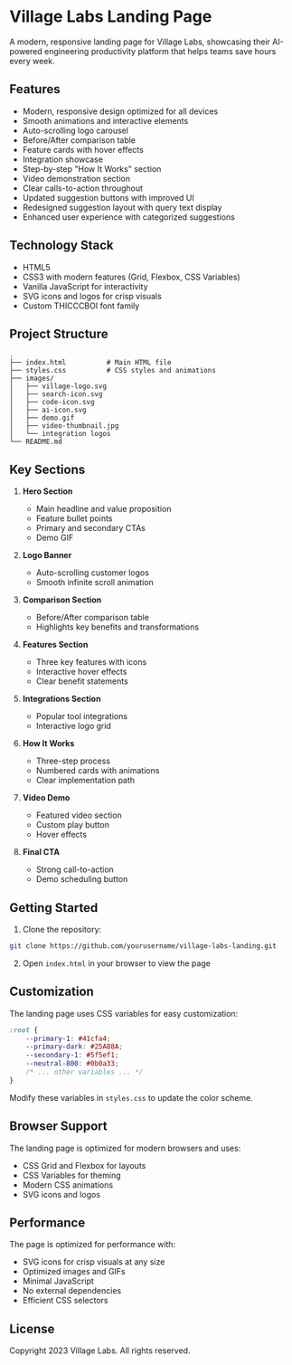 # Village Labs Landing Page

A modern, responsive landing page for Village Labs, showcasing their AI-powered engineering productivity platform that helps teams save hours every week.

## Features

- Modern, responsive design optimized for all devices
- Smooth animations and interactive elements
- Auto-scrolling logo carousel
- Before/After comparison table
- Feature cards with hover effects
- Integration showcase
- Step-by-step "How It Works" section
- Video demonstration section
- Clear calls-to-action throughout
- Updated suggestion buttons with improved UI
- Redesigned suggestion layout with query text display
- Enhanced user experience with categorized suggestions

## Technology Stack

- HTML5
- CSS3 with modern features (Grid, Flexbox, CSS Variables)
- Vanilla JavaScript for interactivity
- SVG icons and logos for crisp visuals
- Custom THICCCBOI font family

## Project Structure

```
.
├── index.html          # Main HTML file
├── styles.css          # CSS styles and animations
├── images/            
│   ├── village-logo.svg
│   ├── search-icon.svg
│   ├── code-icon.svg
│   ├── ai-icon.svg
│   ├── demo.gif
│   ├── video-thumbnail.jpg
│   └── integration logos
└── README.md
```

## Key Sections

1. **Hero Section**
   - Main headline and value proposition
   - Feature bullet points
   - Primary and secondary CTAs
   - Demo GIF

2. **Logo Banner**
   - Auto-scrolling customer logos
   - Smooth infinite scroll animation

3. **Comparison Section**
   - Before/After comparison table
   - Highlights key benefits and transformations

4. **Features Section**
   - Three key features with icons
   - Interactive hover effects
   - Clear benefit statements

5. **Integrations Section**
   - Popular tool integrations
   - Interactive logo grid

6. **How It Works**
   - Three-step process
   - Numbered cards with animations
   - Clear implementation path

7. **Video Demo**
   - Featured video section
   - Custom play button
   - Hover effects

8. **Final CTA**
   - Strong call-to-action
   - Demo scheduling button

## Getting Started

1. Clone the repository:
```bash
git clone https://github.com/yourusername/village-labs-landing.git
```

2. Open `index.html` in your browser to view the page

## Customization

The landing page uses CSS variables for easy customization:

```css
:root {
    --primary-1: #41cfa4;
    --primary-dark: #25A88A;
    --secondary-1: #5f5ef1;
    --neutral-800: #0b0a33;
    /* ... other variables ... */
}
```

Modify these variables in `styles.css` to update the color scheme.

## Browser Support

The landing page is optimized for modern browsers and uses:
- CSS Grid and Flexbox for layouts
- CSS Variables for theming
- Modern CSS animations
- SVG icons and logos

## Performance

The page is optimized for performance with:
- SVG icons for crisp visuals at any size
- Optimized images and GIFs
- Minimal JavaScript
- No external dependencies
- Efficient CSS selectors

## License

Copyright 2023 Village Labs. All rights reserved.
